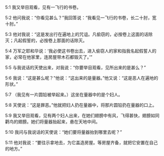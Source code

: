 <a id="1"></a>5:1  我又举目观看，见有一飞行的书卷。  

<a id="2"></a>5:2  他问我说：“你看见甚么？”我回答说：“我看见一飞行的书卷，长二十肘，宽十肘。”  

<a id="3"></a>5:3  他对我说：“这是发出行在遍地上的咒诅。凡偷窃的，必按卷上这面的话除灭；凡起假誓的，必按卷上那面的话除灭。  

<a id="4"></a>5:4  万军之耶和华说：‘我必使这书卷出去，进入偷窃人的家和指我名起假誓人的家，必常在他家里，连房屋带木石都毁灭了。’”  

<a id="5"></a>5:5  与我说话的天使出来，对我说：“你要举目观看，见所出来的是甚么？”  

<a id="6"></a>5:6  我说：“这是甚么呢？”他说：“这出来的是量器。”他又说：“这是恶人在遍地的形状。”  

<a id="7"></a>5:7  （我见有一片圆铅被举起来。）这坐在量器中的是个妇人。  

<a id="8"></a>5:8  天使说：“这是罪恶。”他就把妇人扔在量器中，将那片圆铅扔在量器的口上。  

<a id="9"></a>5:9  我又举目观看，见有两个妇人出来，在她们翅膀中有风，飞得甚快，翅膀如同鹳鸟的翅膀。她们将量器抬起来，悬在天地中间。  

<a id="10"></a>5:10  我问与我说话的天使说：“她们要将量器抬到哪里去呢？”  

<a id="11"></a>5:11  他对我说：“要往示拿地去，为它盖造房屋。等房屋齐备，就把它安置在自己的地方。”  
